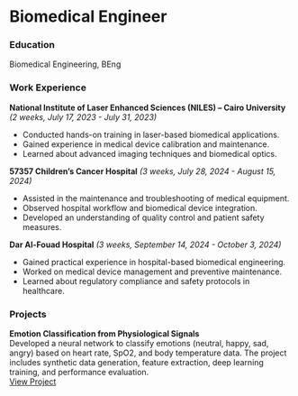 # Biomedical Engineer

### Education
Biomedical Engineering, BEng

### Work Experience
**National Institute of Laser Enhanced Sciences (NILES) – Cairo University** *(2 weeks, July 17, 2023 - July 31, 2023)*  
- Conducted hands-on training in laser-based biomedical applications.  
- Gained experience in medical device calibration and maintenance.  
- Learned about advanced imaging techniques and biomedical optics.  

**57357 Children’s Cancer Hospital** *(3 weeks, July 28, 2024 - August 15, 2024)*  
- Assisted in the maintenance and troubleshooting of medical equipment.  
- Observed hospital workflow and biomedical device integration.  
- Developed an understanding of quality control and patient safety measures.  

**Dar Al-Fouad Hospital** *(3 weeks, September 14, 2024 - October 3, 2024)*  
- Gained practical experience in hospital-based biomedical engineering.  
- Worked on medical device management and preventive maintenance.  
- Learned about regulatory compliance and safety protocols in healthcare.  

### Projects
**Emotion Classification from Physiological Signals**  
Developed a neural network to classify emotions (neutral, happy, sad, angry) based on heart rate, SpO2, and body temperature data. The project includes synthetic data generation, feature extraction, deep learning training, and performance evaluation.  
[View Project](https://github.com/Ahmedsamer54/Emotion-Classification-Using-Deep-Learning.git)  
